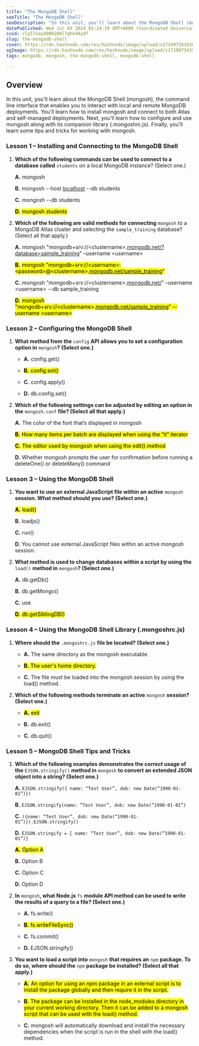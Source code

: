 ```yaml
---
title: "The MongoDB Shell"
seoTitle: "The MongoDB Shell"
seoDescription: "In this unit, you'll learn about the MongoDB Shell (mongosh), the command line interface that enables you to interact with local and remote MongoDB deployme"
datePublished: Wed Jul 03 2024 02:24:19 GMT+0000 (Coordinated Universal Time)
cuid: cly57sey4000208l7ghkd4y8f
slug: the-mongodb-shell
cover: https://cdn.hashnode.com/res/hashnode/image/upload/v1719972610300/73809e78-fd0e-4757-b301-ad606413b86c.png
ogImage: https://cdn.hashnode.com/res/hashnode/image/upload/v1719973439388/9abba8e7-c599-4d9f-b20e-ad74a259b35a.png
tags: mongodb, mongosh, the-mongodb-shell, mongodb-shell

---
```


## **Overview**

In this unit, you'll learn about the MongoDB Shell (mongosh), the command line interface that enables you to interact with local and remote MongoDB deployments. You'll learn how to install mongosh and connect to both Atlas and self-managed deployments. Next, you'll learn how to configure and use mongosh along with its companion library (.mongoshrc.js). Finally, you'll learn some tips and tricks for working with mongosh.

### Lesson 1 – Installing and Connecting to the MongoDB Shell

1. **Which of the following commands can be used to connect to a database called** `students` on a local MongoDB instance? (Select one.)
    
    **A.** mongosh
    
    **B.** mongosh --host [localhost](http://localhost) --db students
    
    **C.** mongosh --db students
    
    **<mark>D.</mark>** <mark> mongosh students</mark>
    
2. **Which of the following are valid methods for connecting** `mongosh` to a MongoDB Atlas cluster and selecting the `sample_training` database? (Select all that apply.)
    
    **A.** mongosh "mongodb+srv://&lt;clustername&gt;.[mongodb.net/?database=sample\_training](http://mongodb.net/?database=sample_training)" –username &lt;username&gt;
    
    **<mark>B.</mark>** <mark> mongosh "mongodb+srv://&lt;username&gt;:&lt;password&gt;@&lt;clustername&gt;.</mark>[<mark>mongodb.net/sample_training</mark>](http://mongodb.net/sample_training)<mark>"</mark>
    
    **C.** mongosh "mongodb+srv://&lt;clustername&gt;.[mongodb.net/](http://mongodb.net/)" –username &lt;username&gt; --db sample\_training
    
    **<mark>D.</mark>** <mark> mongosh "mongodb+srv://&lt;clustername&gt;.</mark>[<mark>mongodb.net/sample_training</mark>](http://mongodb.net/sample_training)<mark>" --username &lt;username&gt;</mark>
    

### Lesson 2 – Configuring the MongoDB Shell

1. **What method from the** `config` **API allows you to set a configuration option in** `mongosh`**? (Select one.)**
    
    * **A.** config.get()
        
    * **<mark>B.</mark>** <mark> config.set()</mark>
        
    * **C.** config.apply()
        
    * **D.** db.config.set()
        
2. **Which of the following settings can be adjusted by editing an option in the** `mongosh.conf` **file? (Select all that apply.)**
    
    **A.** The color of the font that’s displayed in mongosh
    
    **<mark>B.</mark>** <mark> How many items per batch are displayed when using the “it” iterator</mark>
    
    **<mark>C.</mark>** <mark> The editor used by mongosh when using the edit() method</mark>
    
    **D.** Whether mongosh prompts the user for confirmation before running a deleteOne() or deleteMany() command
    

### Lesson 3 – Using the MongoDB Shell

1. **You want to use an external JavaScript file within an active** `mongosh` **session. What method should you use? (Select one.)**
    
    **<mark>A.</mark>** <mark> load()</mark>
    
    **B.** loadjs()
    
    **C.** run()
    
    **D.** You cannot use external JavaScript files within an active mongosh session.
    
2. **What method is used to change databases within a script by using the** `load()` **method in** `mongosh`**? (Select one.)**
    
    **A.** db.getDb()
    
    **B.** db.getMongo()
    
    **C.** use
    
    **<mark>D.</mark>** <mark> db.getSiblingDB()</mark>
    

### Lesson 4 – Using the MongoDB Shell Library (.mongoshrc.js)

1. **Where should the** `.mongoshrc.js` **file be located? (Select one.)**
    
    * **A.** The same directory as the mongosh executable.
        
    * **<mark>B.</mark>** <mark> The user's home directory.</mark>
        
    * **C.** The file must be loaded into the mongosh session by using the load() method.
        
2. **Which of the following methods terminate an active** `mongosh` **session? (Select one.)**
    
    * **<mark>A.</mark>** <mark> exit</mark>
        
    * **B.** db.exit()
        
    * **C.** db.quit()
        

### Lesson 5 – MongoDB Shell Tips and Tricks

1. **Which of the following examples demonstrates the correct usage of the** `EJSON.stringify()` **method in** `mongosh` **to convert an extended JSON object into a string? (Select one.)**
    
    **A.** `EJSON.stringify({ name: “Test User”, dob: new Date(“1990-01-01”)})`
    
    **B.** `EJSON.stringify(name: “Test User”, dob: new Date(“1990-01-01”)`
    
    **C.** `({name: “Test User”, dob: new Date(“1990-01-01”)}).EJSON.stringify()`
    
    **D.** `EJSON.stringify = { name: “Test User”, dob: new Date(“1990-01-01”)}`
    
    **<mark>A.</mark>** <mark> Option A</mark>
    
    **B.** Option B
    
    **C.** Option C
    
    **D.** Option D
    
2. **In** `mongosh`**, what Node.js** `fs` **module API method can be used to write the results of a query to a file? (Select one.)**
    
    * **A.** fs.write()
        
    * **<mark>B.</mark>** <mark> fs.writeFileSync()</mark>
        
    * **C.** fs.commit()
        
    * **D.** EJSON.stringify()
        
3. **You want to load a script into** `mongosh` **that requires an** `npm` **package. To do so, where should the** `npm` **package be installed? (Select all that apply.)**
    
    * **<mark>A.</mark>** <mark> An option for using an npm package in an external script is to install the package globally and then require it in the script.</mark>
        
    * **<mark>B.</mark>** <mark> The package can be installed in the node_modules directory in your current working directory. Then it can be added to a mongosh script that can be used with the load() method.</mark>
        
    * **C.** mongosh will automatically download and install the necessary dependencies when the script is run in the shell with the load() method.